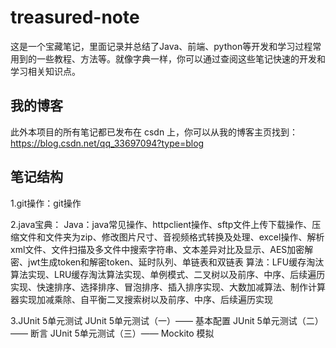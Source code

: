 # treasured-note
这是一个宝藏笔记，里面记录并总结了Java、前端、python等开发和学习过程常用到的一些教程、方法等。就像字典一样，你可以通过查阅这些笔记快速的开发和学习相关知识点。

## 我的博客
此外本项目的所有笔记都已发布在 csdn 上，你可以从我的博客主页找到：https://blog.csdn.net/qq_33697094?type=blog

## 笔记结构
1.git操作：git操作
	
2.java宝典：
	Java：java常见操作、httpclient操作、sftp文件上传下载操作、压缩文件和文件夹为zip、修改图片尺寸、音视频格式转换及处理、excel操作、解析xml文件、文件扫描及多文件中搜索字符串、文本差异对比及显示、AES加密解密、jwt生成token和解密token、延时队列、单链表和双链表
	算法：LFU缓存淘汰算法实现、LRU缓存淘汰算法实现、单例模式、二叉树以及前序、中序、后续遍历实现、快速排序、选择排序、冒泡排序、插入排序实现、大数加减算法、制作计算器实现加减乘除、自平衡二叉搜索树以及前序、中序、后续遍历实现

3.JUnit 5单元测试
	JUnit 5单元测试（一）—— 基本配置
	JUnit 5单元测试（二）—— 断言
	JUnit 5单元测试（三）—— Mockito 模拟